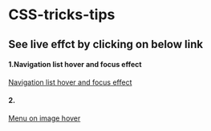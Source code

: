 # CSS-tricks-tips
## See live effct by clicking on below link
#### 1.Navigation list hover and focus effect
[Navigation list hover and focus effect](https://user-images.githubusercontent.com/62986288/111901549-e5afe180-8a5e-11eb-9197-93ed5eb9e7d9.mp4)

#### 2.
[Menu on image hover](https://user-images.githubusercontent.com/62986288/111902027-51934980-8a61-11eb-8da5-9eea8e9324c9.mp4)




